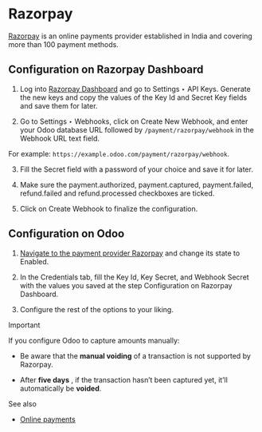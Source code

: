 # Razorpay

[Razorpay](https://razorpay.com/) is an online payments provider established
in India and covering more than 100 payment methods.

## Configuration on Razorpay Dashboard

  1. Log into [Razorpay Dashboard](https://dashboard.razorpay.com/) and go to Settings ‣ API Keys. Generate the new keys and copy the values of the Key Id and Secret Key fields and save them for later.

  2. Go to Settings ‣ Webhooks, click on Create New Webhook, and enter your Odoo database URL followed by `/payment/razorpay/webhook` in the Webhook URL text field.

For example: `https://example.odoo.com/payment/razorpay/webhook`.

  3. Fill the Secret field with a password of your choice and save it for later.

  4. Make sure the payment.authorized, payment.captured, payment.failed, refund.failed and refund.processed checkboxes are ticked.

  5. Click on Create Webhook to finalize the configuration.

## Configuration on Odoo

  1. [Navigate to the payment provider Razorpay](../payment_providers.html#payment-providers-add-new) and change its state to Enabled.

  2. In the Credentials tab, fill the Key Id, Key Secret, and Webhook Secret with the values you saved at the step Configuration on Razorpay Dashboard.

  3. Configure the rest of the options to your liking.

Important

If you configure Odoo to capture amounts manually:

  * Be aware that the **manual voiding** of a transaction is not supported by Razorpay.

  * After **five days** , if the transaction hasn’t been captured yet, it’ll automatically be **voided**.

See also

  * [Online payments](../payment_providers.html)

